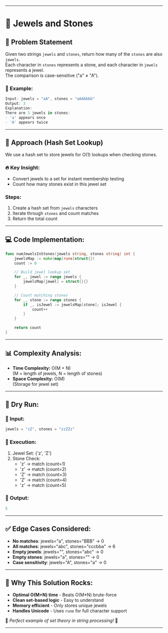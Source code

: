 
---

# 📌 Jewels and Stones

## 📝 Problem Statement
Given two strings `jewels` and `stones`, return how many of the `stones` are also `jewels`.  
Each character in `stones` represents a stone, and each character in `jewels` represents a jewel.  
The comparison is case-sensitive ("a" ≠ "A").

### 📝 Example:
```javascript
Input: jewels = "aA", stones = "aAAbbbb"
Output: 3
Explanation: 
There are 3 jewels in stones:
- 'a' appears once
- 'A' appears twice
```

---

## 🔄 Approach (Hash Set Lookup)
We use a hash set to store jewels for O(1) lookups when checking stones.

### 🔥 Key Insight:
- Convert jewels to a set for instant membership testing
- Count how many stones exist in this jewel set

### Steps:
1. Create a hash set from `jewels` characters
2. Iterate through `stones` and count matches
3. Return the total count

---

## 💻 Code Implementation:
```go
func numJewelsInStones(jewels string, stones string) int {
    jewelsMap := make(map[rune]struct{})
    count := 0

    // Build jewel lookup set
    for _, jewel := range jewels {
        jewelsMap[jewel] = struct{}{}
    }

    // Count matching stones
    for _, stone := range stones {
        if _, isJewel := jewelsMap[stone]; isJewel {
            count++
        }
    }

    return count
}
```

---

## 📊 Complexity Analysis:
- **Time Complexity:** O(M + N)  
  (M = length of jewels, N = length of stones)
- **Space Complexity:** O(M)  
  (Storage for jewel set)

---

## 🏁 Dry Run:
### 🔹 Input:
```javascript
jewels = "zZ", stones = "zzZZz"
```

### 🔹 Execution:
1. Jewel Set: {'z', 'Z'}
2. Stone Check:
   - 'z' → match (count=1)
   - 'z' → match (count=2)
   - 'Z' → match (count=3)
   - 'Z' → match (count=4)
   - 'z' → match (count=5)

### 🔹 Output:
```javascript
5
```

---

## ✅ Edge Cases Considered:
- **No matches**: jewels="a", stones="BBB" → 0
- **All matches**: jewels="abc", stones="cccbba" → 6
- **Empty jewels**: jewels="", stones="abc" → 0
- **Empty stones**: jewels="a", stones="" → 0
- **Case sensitivity**: jewels="A", stones="a" → 0

---

## 🎯 Why This Solution Rocks:
- **Optimal O(M+N) time** - Beats O(M*N) brute-force
- **Clean set-based logic** - Easy to understand
- **Memory efficient** - Only stores unique jewels
- **Handles Unicode** - Uses `rune` for full character support

🚀 *Perfect example of set theory in string processing!* 🚀

---
